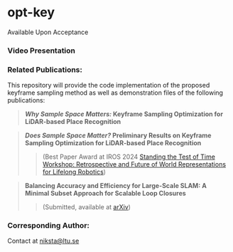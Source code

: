 # opt-key

Available Upon Acceptance

### Video Presentation

### Related Publications:

This repository will provide the code implementation of the proposed keyframe sampling method as well as demonstration files of the following publications:

>  **_Why Sample Space Matters:_ Keyframe Sampling Optimization for LiDAR-based Place Recognition**

> **_Does Sample Space Matter?_ Preliminary Results on Keyframe Sampling Optimization for LiDAR-based Place Recognition**
>> (Best Paper Award at IROS 2024 [Standing the Test of Time Workshop: Retrospective and Future of World Representations for Lifelong Robotics](https://montrealrobotics.ca/test-of-time-workshop/papers/))

>  **Balancing Accuracy and Efficiency for Large-Scale SLAM: A Minimal Subset Approach for Scalable Loop Closures**
>> (Submitted, available at [arXiv](https://arxiv.org/abs/2501.01791))

### Corresponding Author:
Contact at niksta@ltu.se

